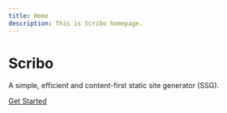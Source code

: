 ```yaml
---
title: Home
description: This is Scribo homepage.
---
```


# Scribo

A simple, efficient and content-first static site generator (SSG). 

[Get Started](getting-started)